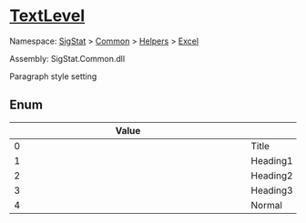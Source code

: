 # [TextLevel](./TextLevel.md)
Namespace: [SigStat]() > [Common](./../../README.md) > [Helpers](./../README.md) > [Excel](./README.md)

Assembly: SigStat.Common.dll


Paragraph style setting

##	Enum

| Value | Name | Summary | 
| --- | --- | --- | 
| 0<div style="width: 400px">| Title<div style="width: 400px">| Main title<div style="width: 400px">| <br>
| 1<div style="width: 400px">| Heading1<div style="width: 400px">| Level 1 heading<div style="width: 400px">| <br>
| 2<div style="width: 400px">| Heading2<div style="width: 400px">| Level 2 heading<div style="width: 400px">| <br>
| 3<div style="width: 400px">| Heading3<div style="width: 400px">| Level 3 heading<div style="width: 400px">| <br>
| 4<div style="width: 400px">| Normal<div style="width: 400px">| Normal document body style<div style="width: 400px">| <br>


